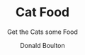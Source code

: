 ---
layout: productdetails
title: "Cat Food"
subtitle: Get the Cats some Food
name: Feed the Kittys
description: Buy the kittys some cat food. My cats like Blue Wilderness but most of the food I use Is Meow Mix for the stray cats and other critters that show up at feeding time.
author: Donald Boulton
sidenav: true
catagory: true
products: true
cart: true
breakcrumb: true
side_react: true
adds: false
cookies: true
stock: 20
sidebar:
  - title: "Share"
    image: /build/cart/covers/Share-Logo-320.jpg
    image_alt: "Sharing Hands"
    image_class: "author__avatar"
    text: "Open Source Share"
  - title: "Share with Cats"
    text: "Cat food for 20 stray cats in OKC."
support: [adds, cookies, cart]
folder: _products
image: /build/cart/covers/blue-wilderness-320.jpg
item_type: Cat Food
price: '12.75'
sizes:
  - Small [4.75]
  - Medium [12.75]
  - Large [25.25]

styles:
  - name: Blue
    color: '#0000FF'
    image:  /build/cart/covers/blue-wilderness-320.jpg
  - name: Meow Mix
    color: '#ffff00'
    image:  /build/cart/covers/blue-wilderness-320.jpg
id: catfood
folder: _products
loc: "/catfood"
sku: catfood
private: false
support: [adds, cookies, cart]
github_editme_path: donaldboulton/DWB/blob/gh-pages/_products/catfood.md
---